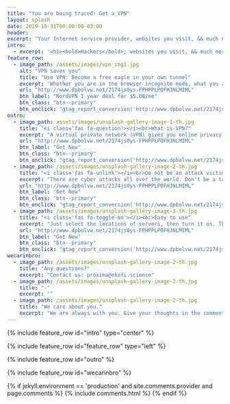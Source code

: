 ```yaml
---
title: "You are being traced! Get a VPN"
layout: splash
date: 2019-10-31T00:00:00-03:00
header:
excerpt: "Your Internet service provider, websites you visit, && much more."
intro: 
  - excerpt: '<h1><bold>Hackers</bold>, websites you visit, && much more can trace you. </h1><br> People are spying on you. These are your public information. <br><script type="text/javascript" src="//ipaddress.is/ipwidget.php?type=1&nosys=1"></script><br>We are trying to protect you.'
feature_row:
  - image_path: /assets/images/vpn_img1.jpg
    alt: "VPN saves you"
    title: "Use VPN: Become a free eagle in your own tunnel"
    excerpt: 'Whether you are in the browser incognito mode, what you are doing can be tracked. Using VPN prevents you from monitoring.<br><br>**58% OFF! 1 WEEK ONLY**'
    url: "http://www.dpbolvw.net/2174js0ys-FPHPPLPOFHJNLMIML"
    btn_label: "NordVPN 1 year deal for $5.00/mo"
    btn_class: "btn--primary"
    btn_onclick: "gtag_report_conversion('http://www.dpbolvw.net/2174js0ys-FPHPPLPOFHJNLMIML')"
outro:
  - image_path: assets/images/unsplash-gallery-image-1-th.jpg
    title: "<i class='fas fa-question'></i><br>What is VPN?"
    excerpt: "A virtual private network (VPN) gives you online privacy by creating a private network from public internet connection."
    url: "http://www.dpbolvw.net/2174js0ys-FPHPPLPOFHJNLMIML"
    btn_label: "Get Now"
    btn_class: "btn--primary"
    btn_onclick: "gtag_report_conversion('http://www.dpbolvw.net/2174js0ys-FPHPPLPOFHJNLMIML')"
  - image_path: /assets/images/unsplash-gallery-image-2-th.jpg
    title: "<i class='fas fa-unlink'></i><br>Do not be an attack victim."
    excerpt: "There are cyber attacks all over the world. Don't be a target. VPNs will protect against many Man in the middle attacks."
    url: "http://www.dpbolvw.net/2174js0ys-FPHPPLPOFHJNLMIML"
    btn_label: "Get Now"
    btn_class: "btn--primary"
    btn_onclick: "gtag_report_conversion('http://www.dpbolvw.net/2174js0ys-FPHPPLPOFHJNLMIML')"
  - image_path: /assets/images/unsplash-gallery-image-3-th.jpg
    title: "<i class='fas fa-toggle-on'></i><br>Easy to use"
    excerpt: "Just select the locations of servers, then turn it on. That's it!"
    url: "http://www.dpbolvw.net/2174js0ys-FPHPPLPOFHJNLMIML"
    btn_label: "Get Now"
    btn_class: "btn--primary"
    btn_onclick: "gtag_report_conversion('http://www.dpbolvw.net/2174js0ys-FPHPPLPOFHJNLMIML')"
wecarinbro:
  - image_path: /assets/images/unsplash-gallery-image-2-th.jpg
    title: "Any questions?"
    excerpt: "Contact us: proxima@ekofi.science"
  - image_path: /assets/images/unsplash-gallery-image-2-th.jpg
    title: "-"
    excerpt: ""
  - image_path: /assets/images/unsplash-gallery-image-2-th.jpg
    title: "We care about you."
    excerpt: "We are always with you. Give your thoughts in the comments section."
---
```


{% include feature_row id="intro" type="center" %}

{% include feature_row id="feature_row" type="left" %}

{% include feature_row id="outro" %}

<script>
function gtag_report_conversion(url) {
  var callback = function () {
    if (typeof(url) != 'undefined') {
      window.location = url;
    }
  };
  gtag('event', 'conversion', {
      'send_to': 'AW-813527901/BUv-CPef8LIBEN3m9YMD',
      'transaction_id': '',
      'event_callback': callback
  });
  return false;
}
</script>

{% include feature_row id="wecarinbro" %}

{% if jekyll.environment == 'production' and site.comments.provider and page.comments %}
  {% include comments.html %}
{% endif %}

